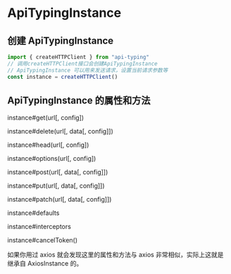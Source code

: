 # ApiTypingInstance

## 创建 ApiTypingInstance

```ts
import { createHTTPClient } from "api-typing"
// 调用createHTTPClient接口会创建ApiTypingInstance
// ApiTypingInstance 可以用来发送请求，设置当前请求参数等
const instance = createHTTPClient()
```

## ApiTypingInstance 的属性和方法

instance#get(url[, config])

instance#delete(url[, data[, config]])

instance#head(url[, config])

instance#options(url[, config])

instance#post(url[, data[, config]])

instance#put(url[, data[, config]])

instance#patch(url[, data[, config]])

instance#defaults

instance#interceptors

instance#cancelToken()

如果你用过 axios 就会发现这里的属性和方法与 axios 非常相似，实际上这就是继承自 AxiosInstance 的。
